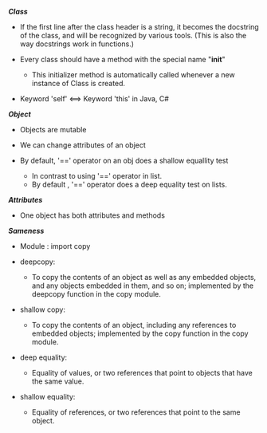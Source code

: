 ***Class***
- If the first line after the class header is a string, it becomes the docstring of the class, and will be recognized by various tools. (This is also the way docstrings work in functions.)

- Every class should have a method with the special name "__init__"
    - This initializer method is automatically called whenever a new instance of Class is created.

- Keyword 'self' <==> Keyword 'this' in Java, C#


***Object***
- Objects are mutable

- We can change attributes of an object

- By default, '==' operator on an obj does a shallow equallity test
    - In contrast to using '==' operator in list.
    - By default , '==' operator does a deep equality test on lists.

***Attributes***
- One object has both attributes and methods


***Sameness***
- Module : import copy

- deepcopy: 
    - To copy the contents of an object as well as any embedded objects, and any objects embedded in them, and so on; implemented by the deepcopy function in the copy module.

- shallow copy:
    - To copy the contents of an object, including any references to embedded objects; implemented by the copy function in the copy module.

- deep equality:
    - Equality of values, or two references that point to objects that have the same value.

- shallow equality:
    - Equality of references, or two references that point to the same object.